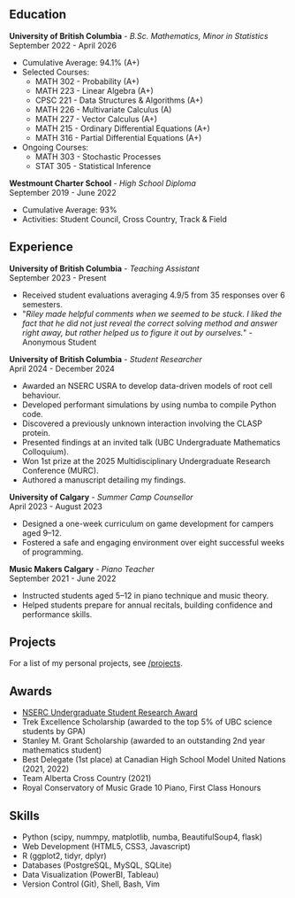 ## Education

**University of British Columbia** - *B.Sc. Mathematics, Minor in Statistics* \
September 2022 - April 2026

- Cumulative Average: 94.1% (A+)
- Selected Courses:
	- MATH 302 - Probability (A+)
	- MATH 223 - Linear Algebra (A+)
	- CPSC 221 - Data Structures & Algorithms (A+)
	- MATH 226 - Multivariate Calculus (A)
	- MATH 227 - Vector Calculus (A+)
	- MATH 215 - Ordinary Differential Equations (A+)
	- MATH 316 - Partial Differential Equations (A+)
- Ongoing Courses:
	- MATH 303 - Stochastic Processes
	- STAT 305 - Statistical Inference

**Westmount Charter School** - *High School Diploma* \
September 2019 - June 2022

- Cumulative Average: 93%
- Activities: Student Council, Cross Country, Track & Field

## Experience

**University of British Columbia** - *Teaching Assistant* \
September 2023 - Present

- Received student evaluations averaging 4.9/5 from 35 responses over 6 semesters.
- "*Riley made helpful comments when we seemed to be stuck. I liked the fact that he did not just reveal the correct solving method and answer right away, but rather helped us to figure it out by ourselves.*" - Anonymous Student

**University of British Columbia** - *Student Researcher* \
April 2024 - December 2024

- Awarded an NSERC USRA to develop data-driven models of root cell behaviour.
- Developed performant simulations by using numba to compile Python code.
- Discovered a previously unknown interaction involving the CLASP protein.
- Presented findings at an invited talk (UBC Undergraduate Mathematics Colloquium).
- Won 1st prize at the 2025 Multidisciplinary Undergraduate Research Conference (MURC).
- Authored a manuscript detailing my findings.

**University of Calgary** - *Summer Camp Counsellor*	\
April 2023 - August 2023

- Designed a one-week curriculum on game development for campers aged 9–12.
- Fostered a safe and engaging environment over eight successful weeks of programming.

**Music Makers Calgary** - *Piano Teacher* \
September 2021 - June 2022

- Instructed students aged 5–12 in piano technique and music theory.
- Helped students prepare for annual recitals, building confidence and performance skills.

## Projects

For a list of my personal projects, see [/projects](/projects).

## Awards

- [NSERC Undergraduate Student Research Award](https://www.nserc-crsng.gc.ca/students-etudiants/ug-pc/usra-brpc_eng.asp)
- Trek Excellence Scholarship (awarded to the top 5% of UBC science students by GPA)
- Stanley M. Grant Scholarship (awarded to an outstanding 2nd year mathematics student)
- Best Delegate (1st place) at Canadian High School Model United Nations (2021, 2022)
- Team Alberta Cross Country (2021)
- Royal Conservatory of Music Grade 10 Piano, First Class Honours

## Skills

- Python (scipy, nummpy, matplotlib, numba, BeautifulSoup4, flask)
- Web Development (HTML5, CSS3, Javascript)
- R (ggplot2, tidyr, dplyr)
- Databases (PostgreSQL, MySQL, SQLite)
- Data Visualization (PowerBI, Tableau)
- Version Control (Git), Shell, Bash, Vim

